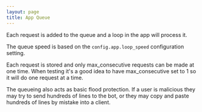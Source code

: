 ```yaml
---
layout: page
title: App Queue
---
```


Each request is added to the queue and a loop in the app will process it.

The queue speed is based on the `config.app.loop_speed` configuration setting.

Each request is stored and only max_consecutive requests can be made at one time. When testing it's a good idea to have max_consecutive set to 1 so it will do one request at a time.

The queueing also acts as basic flood protection. If a user is malicious they may try to send hundreds of lines to the bot, or they may copy and paste hundreds of lines by mistake into a client.